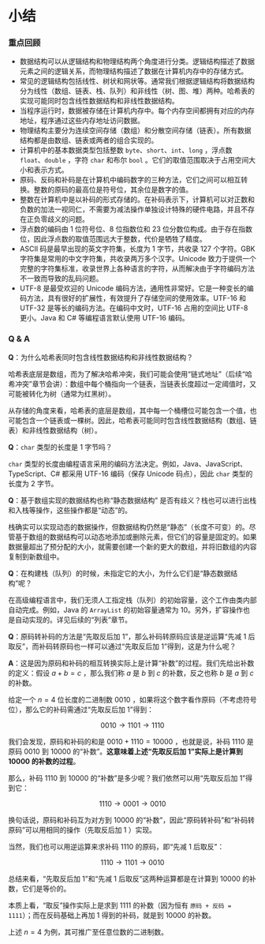 # 小结

### 重点回顾

- 数据结构可以从逻辑结构和物理结构两个角度进行分类。逻辑结构描述了数据元素之间的逻辑关系，而物理结构描述了数据在计算机内存中的存储方式。
- 常见的逻辑结构包括线性、树状和网状等。通常我们根据逻辑结构将数据结构分为线性（数组、链表、栈、队列）和非线性（树、图、堆）两种。哈希表的实现可能同时包含线性数据结构和非线性数据结构。
- 当程序运行时，数据被存储在计算机内存中。每个内存空间都拥有对应的内存地址，程序通过这些内存地址访问数据。
- 物理结构主要分为连续空间存储（数组）和分散空间存储（链表）。所有数据结构都是由数组、链表或两者的组合实现的。
- 计算机中的基本数据类型包括整数 `byte`、`short`、`int`、`long` ，浮点数 `float`、`double` ，字符 `char` 和布尔 `bool` 。它们的取值范围取决于占用空间大小和表示方式。
- 原码、反码和补码是在计算机中编码数字的三种方法，它们之间可以相互转换。整数的原码的最高位是符号位，其余位是数字的值。
- 整数在计算机中是以补码的形式存储的。在补码表示下，计算机可以对正数和负数的加法一视同仁，不需要为减法操作单独设计特殊的硬件电路，并且不存在正负零歧义的问题。
- 浮点数的编码由 1 位符号位、8 位指数位和 23 位分数位构成。由于存在指数位，因此浮点数的取值范围远大于整数，代价是牺牲了精度。
- ASCII 码是最早出现的英文字符集，长度为 1 字节，共收录 127 个字符。GBK 字符集是常用的中文字符集，共收录两万多个汉字。Unicode 致力于提供一个完整的字符集标准，收录世界上各种语言的字符，从而解决由于字符编码方法不一致而导致的乱码问题。
- UTF-8 是最受欢迎的 Unicode 编码方法，通用性非常好。它是一种变长的编码方法，具有很好的扩展性，有效提升了存储空间的使用效率。UTF-16 和 UTF-32 是等长的编码方法。在编码中文时，UTF-16 占用的空间比 UTF-8 更小。Java 和 C# 等编程语言默认使用 UTF-16 编码。

### Q & A

**Q**：为什么哈希表同时包含线性数据结构和非线性数据结构？

哈希表底层是数组，而为了解决哈希冲突，我们可能会使用“链式地址”（后续“哈希冲突”章节会讲）：数组中每个桶指向一个链表，当链表长度超过一定阈值时，又可能被转化为树（通常为红黑树）。

从存储的角度来看，哈希表的底层是数组，其中每一个桶槽位可能包含一个值，也可能包含一个链表或一棵树。因此，哈希表可能同时包含线性数据结构（数组、链表）和非线性数据结构（树）。

**Q**：`char` 类型的长度是 1 字节吗？

`char` 类型的长度由编程语言采用的编码方法决定。例如，Java、JavaScript、TypeScript、C# 都采用 UTF-16 编码（保存 Unicode 码点），因此 `char` 类型的长度为 2 字节。

**Q**：基于数组实现的数据结构也称“静态数据结构” 是否有歧义？栈也可以进行出栈和入栈等操作，这些操作都是“动态”的。

栈确实可以实现动态的数据操作，但数据结构仍然是“静态”（长度不可变）的。尽管基于数组的数据结构可以动态地添加或删除元素，但它们的容量是固定的。如果数据量超出了预分配的大小，就需要创建一个新的更大的数组，并将旧数组的内容复制到新数组中。

**Q**：在构建栈（队列）的时候，未指定它的大小，为什么它们是“静态数据结构”呢？

在高级编程语言中，我们无须人工指定栈（队列）的初始容量，这个工作由类内部自动完成。例如，Java 的 `ArrayList` 的初始容量通常为 10。另外，扩容操作也是自动实现的。详见后续的“列表”章节。

**Q**：原码转补码的方法是“先取反后加 1”，那么补码转原码应该是逆运算“先减 1 后取反”，而补码转原码也一样可以通过“先取反后加 1”得到，这是为什么呢？

**A**：这是因为原码和补码的相互转换实际上是计算“补数”的过程。我们先给出补数的定义：假设 $a + b = c$ ，那么我们称 $a$ 是 $b$ 到 $c$ 的补数，反之也称 $b$ 是 $a$ 到 $c$ 的补数。

给定一个 $n = 4$ 位长度的二进制数 $0010$ ，如果将这个数字看作原码（不考虑符号位），那么它的补码需通过“先取反后加 1”得到：

$$
0010 \rightarrow 1101 \rightarrow 1110
$$

我们会发现，原码和补码的和是 $0010 + 1110 = 10000$ ，也就是说，补码 $1110$ 是原码 $0010$ 到 $10000$ 的“补数”。**这意味着上述“先取反后加 1”实际上是计算到 $10000$ 的补数的过程**。

那么，补码 $1110$ 到 $10000$ 的“补数”是多少呢？我们依然可以用“先取反后加 1”得到它：

$$
1110 \rightarrow 0001 \rightarrow 0010
$$

换句话说，原码和补码互为对方到 $10000$ 的“补数”，因此“原码转补码”和“补码转原码”可以用相同的操作（先取反后加 1 ）实现。

当然，我们也可以用逆运算来求补码 $1110$ 的原码，即“先减 1 后取反”：

$$
1110 \rightarrow 1101 \rightarrow 0010
$$

总结来看，“先取反后加 1”和“先减 1 后取反”这两种运算都是在计算到 $10000$ 的补数，它们是等价的。

本质上看，“取反”操作实际上是求到 $1111$ 的补数（因为恒有 `原码 + 反码 = 1111`）；而在反码基础上再加 1 得到的补码，就是到 $10000$ 的补数。

上述 $n = 4$ 为例，其可推广至任意位数的二进制数。
